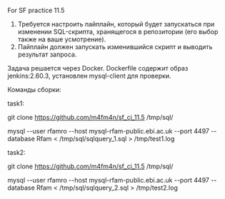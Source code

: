 For SF practice 11.5


1. Требуется настроить пайплайн, который будет запускаться при изменении SQL-скрипта, хранящегося в репозитории (его выбор также на ваше усмотрение).
2. Пайплайн должен запускать изменившийся скрипт и выводить результат запроса.


Задача решается через Docker. Dockerfile содержит образ jenkins:2.60.3, установлен mysql-client для проверки.


Команды сборки:


task1:


git clone https://github.com/m4fm4n/sf_ci_11.5 /tmp/sql/

mysql --user rfamro --host mysql-rfam-public.ebi.ac.uk --port 4497 --database Rfam < /tmp/sql/sqlquery_1.sql > /tmp/test1.log


task2:


git clone https://github.com/m4fm4n/sf_ci_11.5 /tmp/sql/

mysql --user rfamro --host mysql-rfam-public.ebi.ac.uk --port 4497 --database Rfam < /tmp/sql/sqlquery_2.sql > /tmp/test2.log

